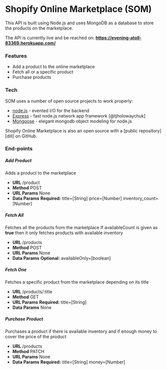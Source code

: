 # Shopify Online Marketplace (SOM)

This API is built using Node.js and uses MongoDB as a database to store the products on the marketplace. 

The API is currently live and be reached on:
**https://evening-atoll-83369.herokuapp.com/**

### Features

  - Add a product to the online marketplace
  - Fetch all or a specific product
  - Purchase products
  
### Tech

SOM uses a number of open source projects to work properly:

* [node.js] - evented I/O for the backend
* [Express] - fast node.js network app framework [@tjholowaychuk]
* [Mongoose] - elegant mongodb object modeling for node.js

Shopify Online Marketplace is also an open source with a [public repository][dill] on GitHub.

### End-points

##### Add Product
Adds a product to the marketplace
*  **URL**
/product
* **Method**
POST
* **URL Params**
None
* **Data Params**
**Required:**
title=[String]
price=[Number]
inventory_count=[Number]

##### Fetch All
Fetches all the products from the marketplace
If availableCount is given as **true** then it only fetches products with available inventory
*  **URL**
/products
* **Method**
POST
* **URL Params**
None
* **Data Params**
**Optional:**
availableOnly=[boolean]

##### Fetch One
Fetches a specific product from the marketplace depending on its title
*  **URL**
/products/:title
* **Method**
GET
* **URL Params**
**Required:**
title=[String]
* **Data Params**
None

##### Purchase Product
Purchases a product if there is available inventory and if enough money to cover the price of the product
*  **URL**
/products
* **Method**
PATCH
* **URL Params**
None
* **Data Params**
**Required:**
title=[String]
money=[Number]



[//]: # 
   [node.js]: <http://nodejs.org>
   [Mongoose]: <https://mongoosejs.com>
   [express]: <http://expressjs.com>
 
